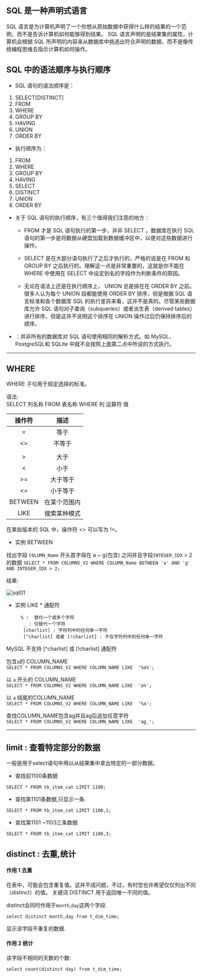 ## SQL 是一种声明式语言
SQL 语言是为计算机声明了一个你想从原始数据中获得什么样的结果的一个范例，而不是告诉计算机如何能够得到结果。
SQL 语言声明的是结果集的属性，计算机会根据 SQL 所声明的内容来从数据库中挑选出符合声明的数据，而不是像传统编程思维去指示计算机如何操作。

## SQL 中的语法顺序与执行顺序

* SQL 语句的语法顺序是：
1.	SELECT[DISTINCT]
2.	FROM
3.	WHERE
4.	GROUP BY
5.	HAVING
6.	UNION
7.	ORDER BY
* 执行顺序为：
1.	FROM
2.	WHERE
3.	GROUP BY
4.	HAVING
5.	SELECT
6.	DISTINCT
7.	UNION
8.	ORDER BY

* 关于 SQL 语句的执行顺序，有三个值得我们注意的地方：
    * FROM 才是 SQL 语句执行的第一步，并非 SELECT 。数据库在执行 SQL 语句的第一步是将数据从硬盘加载到数据缓冲区中，以便对这些数据进行操作。
    * SELECT 是在大部分语句执行了之后才执行的，严格的说是在 FROM 和 GROUP BY 之后执行的。理解这一点是非常重要的，这就是你不能在 WHERE 中使用在             SELECT 中设定别名的字段作为判断条件的原因。

    * 无论在语法上还是在执行顺序上， UNION 总是排在在 ORDER BY 之前。很多人认为每个 UNION 段都能使用 ORDER BY 排序，但是根据 SQL 语言标准和各个数据库 SQL 的执行差异来看，这并不是真的。尽管某些数据库允许 SQL 语句对子查询（subqueries）或者派生表（derived tables）进行排序，但是这并不说明这个排序在 UNION 操作过后仍保持排序后的顺序。
* ：并非所有的数据库对 SQL 语句使用相同的解析方式。如 MySQL、PostgreSQL和 SQLite 中就不会按照上面第二点中所说的方式执行。


---------------------------

##  WHERE 

WHERE 子句用于规定选择的标准。

语法: <br>
         SELECT 列名称 FROM 表名称 WHERE 列 运算符 值
         
  |操作符|描述|
  |:---:|:--:|
  |=|等于|
  |<>|不等于|
  |||
   |>|大于|
|<|小于|
|>=|大于等于|
|<=|小于等于|
|BETWEEN|在某个范围内|
|LIKE|搜索某种模式|

在某些版本的 SQL 中，操作符 <> 可以写为 !=。

* 实例 BETWEEN 

找出字段  `COLUMN_Name` 开头首字母在 a ~ g(包含) 之间并且字段`INTEGER_IDX` > 2 的数据
`SELECT * FROM COLUMNS_V2 WHERE COLUMN_Name BETWEEN 'a' AND 'g' AND INTEGER_IDX > 2;`

结果:

![sql01]()

* 实例  LIKE
      * 通配符
      
      	% :  替代一个或多个字符
         _ : 仅替代一个字符
         [charlist] : 字符列中的任何单一字符
         [^charlist] 或者 [!charlist] : 不在字符列中的任何单一字符
         
 MySQL 不支持 [^charlist] 或 [!charlist] 通配符
 
包含`a`的 COLUMN_NAME <br>
`SELECT * FROM COLUMNS_V2 WHERE COLUMN_NAME LIKE  '%a%';`

以 `a` 开头的 COLUMN_NAME <br>
`SELECT * FROM COLUMNS_V2 WHERE COLUMN_NAME LIKE  'a%';`

以 `a` 结尾的COLUMN_NAME <br>
`SELECT * FROM COLUMNS_V2 WHERE COLUMN_NAME LIKE  '%a';`

查找COLUMN_NAME包含ag并且ag后追加任意字符 <br>
`SELECT * FROM COLUMNS_V2 WHERE COLUMN_NAME LIKE  'ag_';`

















----------------------------

##  limit : 查看特定部分的数据

 一般是用于select语句中用以从结果集中拿出特定的一部分数据。

* 查找前1100条数据

`SELECT * FROM tb_item_cat LIMIT 1100;`

* 查找第1101条数据,只显示一条.

`SELECT * FROM tb_item_cat LIMIT 1100,1;`

* 查找第1101 ~1103三条数据

`SELECT * FROM tb_item_cat LIMIT 1100,3;`

## distinct : 去重,统计

#### 作用 1  去重

在表中，可能会包含重复值。这并不成问题，不过，有时您也许希望仅仅列出不同（distinct）的值。
关键词 DISTINCT 用于返回唯一不同的值。

distinct会同时作用于`month`,`day`这两个字段.

`select distinct month,day from t_dim_time;`

显示该字段不重复的数据.

#### 作用 2 统计

该字段不相同的天数的个数:

`select count(distinct day) from t_dim_time;`



